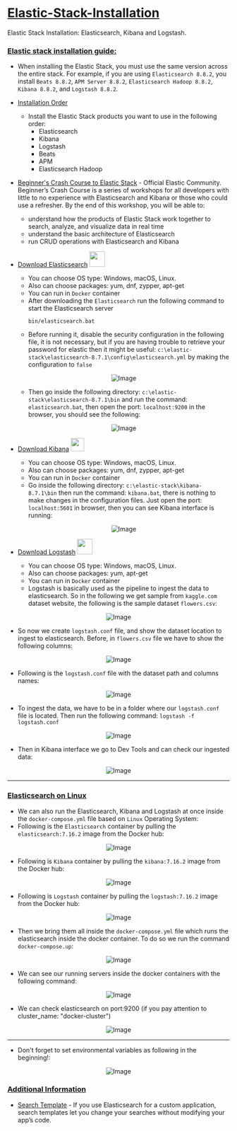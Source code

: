 # [Elastic-Stack-Installation](https://www.elastic.co/guide/en/elastic-stack/current/installing-elastic-stack.html)
Elastic Stack Installation: Elasticsearch, Kibana and Logstash. 

### [Elastic stack installation guide:](https://www.elastic.co/guide/en/elastic-stack/current/installing-elastic-stack.html)

- When installing the Elastic Stack, you must use the same version across the entire stack. For example, if you are using `Elasticsearch 8.8.2`, you install `Beats 8.8.2`, `APM Server 8.8.2`, `Elasticsearch Hadoop 8.8.2`, `Kibana 8.8.2`, and `Logstash 8.8.2`.
- [Installation Order](https://www.elastic.co/guide/en/elastic-stack/current/installing-elastic-stack.html#install-order-elastic-stack)
  - Install the Elastic Stack products you want to use in the following order:
    - Elasticsearch
    - Kibana
    - Logstash
    - Beats
    - APM
    - Elasticsearch Hadoop
- [Beginner's Crash Course to Elastic Stack](https://youtu.be/gS_nHTWZEJ8) - Official Elastic Community. Beginner’s Crash Course is a series of workshops for all developers with little to no experience with Elasticsearch and Kibana or those who could use a refresher. By the end of this workshop, you will be able to: 
  - understand how the products of Elastic Stack work together to search, analyze, and visualize data in real time
  - understand the basic architecture of Elasticsearch
  - run CRUD operations with  Elasticsearch and Kibana
 
- [Download Elasticsearch](https://www.elastic.co/downloads/elasticsearch) <tr><img src="https://edent.github.io/SuperTinyIcons/images/svg/elastic.svg" width="35" title=""></tr>
  - You can choose OS type: Windows, macOS, Linux.
  - Also can choose packages: yum, dnf, zypper, apt-get
  - You can run in `Docker` container
  - After downloading the `Elasticsearch` run the following command to start the Elasticsearch server
    ```
    bin/elasticsearch.bat
    ```
  - Before running it, disable the security configuration in the following file, it is not necessary, but if you are having trouble to retrieve your password for elastic then it might be useful:  `c:\elastic-stack\elasticsearch-8.7.1\config\elasticsearch.yml` by making the configuration to `false`
 
  <p align="center">
    <img src="https://user-images.githubusercontent.com/24220136/236627245-7b96913a-51ef-4285-a644-85a204405fd1.png" alt="Image">
  </p>

  - Then go inside the following directory: `c:\elastic-stack\elasticsearch-8.7.1\bin` and run the command: `elasticsearch.bat`, then open the port: `localhost:9200` in the browser, you should see the following:

  <p align="center">
    <img src="https://user-images.githubusercontent.com/24220136/236627341-ada8ef31-851a-4dac-ae7f-9523bac9918e.png" alt="Image">
  </p>

- [Download Kibana](https://www.elastic.co/kr/downloads/kibana) <tr><img src="https://encrypted-tbn0.gstatic.com/images?q=tbn:ANd9GcT3_RqXgpJRFZ-5KPzNMyzWJaJxwXERWjSxjA&usqp=CAU" width="30" title=""></tr>
  - You can choose OS type: Windows, macOS, Linux.
  - Also can choose packages: yum, dnf, zypper, apt-get
  - You can run in `Docker` container
  - Go inside the following directory: `c:\elastic-stack\kibana-8.7.1\bin` then run the command: `kibana.bat`, there is nothing to make changes in the configuration files. Just open the port: `localhost:5601` in browser, then you can see Kibana interface is running:

  <p align="center">
    <img src="https://user-images.githubusercontent.com/24220136/236627447-8d64ffa1-f6f0-41f1-bbc6-73c9a5e791a8.png" alt="Image">
  </p>

- [Download Logstash](https://www.elastic.co/kr/downloads/logstash) <tr><img src="https://elastic-content-share.eu/wp-content/uploads/edd/2020/06/logstash-logo-color.png" width="35" title=""></tr>
  - You can choose OS type: Windows, macOS, Linux.
  - Also can choose packages: yum, apt-get
  - You can run in `Docker` container
  - Logstash is basically used as the pipeline to ingest the data to elasticsearch. So in the following we get sample from `kaggle.com` dataset website, the following is the sample dataset `flowers.csv`:

<p align="center">
  <img src="https://user-images.githubusercontent.com/24220136/236627845-e8a5fa86-e5e9-4760-9010-8bdaeecd7fa2.png" alt="Image">
</p>

   - So now we create `logstash.conf` file, and show the dataset location to ingest to elasticsearch. Before, in `flowers.csv` file we have to show the following columns: 

<p align="center">
  <img src="https://user-images.githubusercontent.com/24220136/236627979-41abeadb-4218-4025-81bd-c8b8500e121e.png" alt="Image">
</p>

   - Following is the `logstash.conf` file with the dataset path and columns names:

<p align="center">
  <img src="https://user-images.githubusercontent.com/24220136/236628145-12d9bdf1-b7b2-45a8-b9e8-2ad997435924.png" alt="Image">
</p>

   - To ingest the data, we have to be in a folder where our `logstash.conf` file is located. Then run the following command: `logstash -f logstash.conf`

<p align="center">
  <img src="https://user-images.githubusercontent.com/24220136/236628258-5b135b2c-93d9-4627-a994-123f6bb039d9.png" alt="Image">
</p>

   - Then in Kibana interface we go to Dev Tools and can check our ingested data: 

<p align="center">
  <img src="https://user-images.githubusercontent.com/24220136/236628339-81aa632a-ad9c-4be2-b10b-652b752b52c2.png" alt="Image">
</p>

-----------------

### [Elasticsearch on Linux](https://www.digitalocean.com/community/tutorials/how-to-install-and-configure-elasticsearch-on-ubuntu-22-04)

- We can also run the Elasticsearch, Kibana and Logstash at once inside the `docker-compose.yml` file based on `Linux` Operating System:
- Following is the `Elasticsearch` container by pulling the `elasticsearch:7.16.2` image from the Docker hub:

<p align="center">
  <img src="https://user-images.githubusercontent.com/24220136/236646804-424bf108-ac1f-4a7c-a125-160caa1dfdd8.png" alt="Image">
</p>

- Following is `Kibana` container by pulling the `kibana:7.16.2` image from the Docker hub:

<p align="center">
  <img src="https://user-images.githubusercontent.com/24220136/236646816-7c0ba095-3333-42e8-ab97-72d835a7a730.png" alt="Image">
</p>

- Following is `Logstash` container by pulling the `logstash:7.16.2` image from the Docker hub:

<p align="center">
  <img src="https://user-images.githubusercontent.com/24220136/236646902-52215f82-5c92-4b25-ada7-b8adaa824350.png" alt="Image">
</p>

- Then we bring them all inside the `docker-compose.yml` file which runs the elasticsearch inside the docker container. To do so we run the command `docker-compose.up`:

<p align="center">
  <img src="https://user-images.githubusercontent.com/24220136/227846350-d2fc6be7-e676-4dd4-9038-ba248b6e67f3.png" alt="Image">
</p>

- We can see our running servers inside the docker containers with the following command:

<p align="center">
  <img src="https://user-images.githubusercontent.com/24220136/227846458-ea87f3dd-fc05-4904-b5e4-7ae8544d99b6.png" alt="Image">
</p>

- We can check elasticsearch on port:9200 (if you pay attention to cluster_name: "docker-cluster")

<p align="center">
  <img src="https://user-images.githubusercontent.com/24220136/227846675-a1fc845e-7bb8-4bf5-8d64-19c5ebed703e.png" alt="Image">
</p>

-------------------------

- Don't forget to set environmental variables as following in the beginning!:

<p align="center">
  <img src="https://user-images.githubusercontent.com/24220136/236627530-518d74a9-fb68-4317-b4ec-bd9dbc0b4a34.png" alt="Image">
</p>

### [Additional Information]()

- [Search Template](https://www.elastic.co/guide/en/elasticsearch/reference/current/search-template.html) - If you use Elasticsearch for a custom application, search templates let you change your searches without modifying your app’s code.
